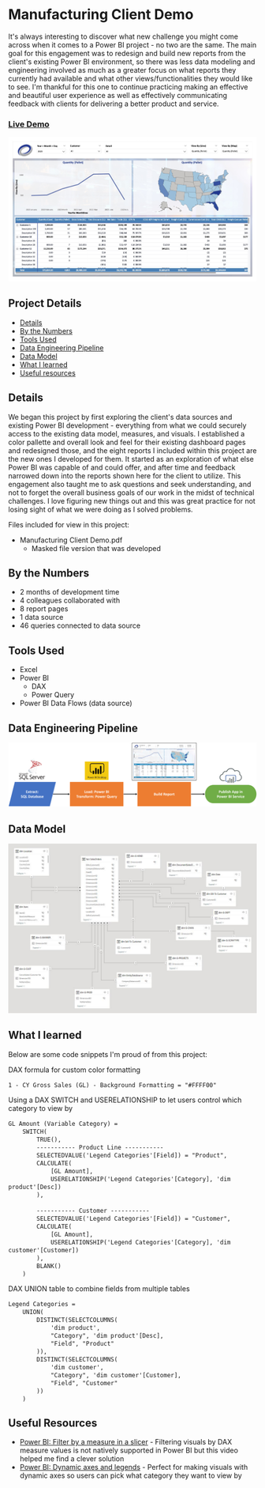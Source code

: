 # Manufacturing Client Demo

It's always interesting to discover what new challenge you might come across when it comes to a Power BI project - no two are the same. The main goal for this engagement was to redesign and build new reports from the client's existing Power BI environment, so there was less data modeling and engineering involved as much as a greater focus on what reports they currently had available and what other views/functionalities they would like to see. I'm thankful for this one to continue practicing making an effective and beautiful user experience as well as effectively communicating feedback with clients for delivering a better product and service.

### [Live Demo](https://app.powerbi.com/view?r=eyJrIjoiYjFmNzk5M2YtZDQwYy00YTA1LWJmN2UtNzQ2YTI2ZWEwZTczIiwidCI6ImY3N2E4MGM5LTY5MTAtNGJkYy1iNjFiLTgxNzA2NmQ1NmI0NiIsImMiOjJ9)

!["Report"](./Manufacturing%20Client%20Demo.jpg)

## Project Details
- [Details](#details)
- [By the Numbers](#by-the-numbers)
- [Tools Used](#tools-used)
- [Data Engineering Pipeline](#data-engineering-pipeline)
- [Data Model](#data-model)
- [What I learned](#what-i-learned)
- [Useful resources](#useful-resources)

## Details

We began this project by first exploring the client's data sources and existing Power BI development - everything from what we could securely access to the existing data model, measures, and visuals. I established a color pallette and overall look and feel for their existing dashboard pages and redesigned those, and the eight reports I included within this project are the new ones I developed for them. It started as an exploration of what else Power BI was capable of and could offer, and after time and feedback narrowed down into the reports shown here for the client to utilize. This engagement also taught me to ask questions and seek understanding, and not to forget the overall business goals of our work in the midst of technical challenges. I love figuring new things out and this was great practice for not losing sight of what we were doing as I solved problems.

Files included for view in this project:
- Manufacturing Client Demo.pdf
  - Masked file version that was developed

## By the Numbers

- 2 months of development time
- 4 colleagues collaborated with
- 8 report pages
- 1 data source
- 46 queries connected to data source

## Tools Used

- Excel
- Power BI
  - DAX
  - Power Query
- Power BI Data Flows (data source)

## Data Engineering Pipeline

!["Pipeline"](./Manufacturing%20Client%20Demo%20Pipeline.png)

## Data Model

!["Data Model"](./Manufacturing%20Client%20Demo%20Data%20Model.JPG)

## What I learned

Below are some code snippets I'm proud of from this project:

DAX formula for custom color formatting
```DAX
1 - CY Gross Sales (GL) - Background Formatting = "#FFFF00"
```

Using a DAX SWITCH and USERELATIONSHIP to let users control which category to view by
```DAX
GL Amount (Variable Category) = 
    SWITCH(
        TRUE(),
        ----------- Product Line -----------
        SELECTEDVALUE('Legend Categories'[Field]) = "Product",
        CALCULATE(
            [GL Amount],
            USERELATIONSHIP('Legend Categories'[Category], 'dim product'[Desc])
        ),

        ----------- Customer -----------
        SELECTEDVALUE('Legend Categories'[Field]) = "Customer",
        CALCULATE(
            [GL Amount],
            USERELATIONSHIP('Legend Categories'[Category], 'dim customer'[Customer])
        ),
        BLANK()
    )
```

DAX UNION table to combine fields from multiple tables
```DAX
Legend Categories = 
    UNION(
        DISTINCT(SELECTCOLUMNS(
            'dim product',
            "Category", 'dim product'[Desc],
            "Field", "Product"
        )),
        DISTINCT(SELECTCOLUMNS(
            'dim customer',
            "Category", 'dim customer'[Customer],
            "Field", "Customer"
        ))
    )
```

## Useful Resources

- [Power BI: Filter by a measure in a slicer](https://www.youtube.com/watch?v=AZAL-QPn5Zc) - Filtering visuals by DAX measure values is not natively supported in Power BI but this video helped me find a clever solution
- [Power BI: Dynamic axes and legends](https://www.youtube.com/watch?v=8e8a3o1w51M) - Perfect for making visuals with dynamic axes so users can pick what category they want to view by